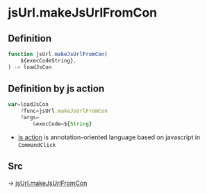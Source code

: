 # jsUrl.makeJsUrlFromCon

## Definition

```js.js
function jsUrl.makeJsUrlFromCon(
	${execCodeString},
) -> loadJsCon
```


## Definition by js action

```js.js
var=loadJsCon
	?func=jsUrl.makeJsUrlFromCon
	?args=
		&execCode=${String}
```

- [js action](#) is annotation-oriented language based on javascript in `CommandClick`



## Src

-> [jsUrl.makeJsUrlFromCon](https://github.com/puutaro/CommandClick/blob/master/app/src/main/java/com/puutaro/commandclick/fragment_lib/terminal_fragment/js_interface/JsUrl.kt#L103)


